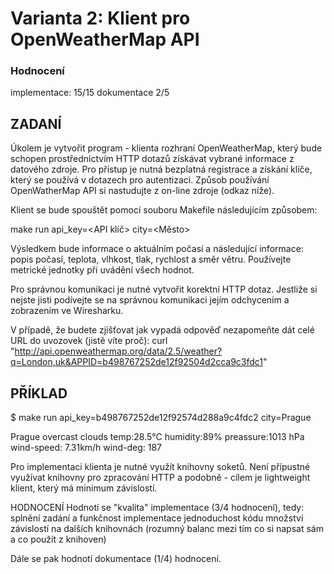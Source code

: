# Varianta 2: Klient pro OpenWeatherMap API

### Hodnocení
implementace: 15/15
dokumentace 2/5

## ZADANÍ

Úkolem je vytvořit program - klienta rozhraní OpenWeatherMap, který bude schopen prostřednictvím HTTP dotazů získávat vybrané informace z datového zdroje. Pro přístup je nutná bezplatná registrace a získání klíče, který se používá v dotazech pro autentizaci. Způsob používání OpenWatherMap API si nastudujte z on-line zdroje (odkaz níže).

Klient se bude spouštět pomocí souboru Makefile následujícím způsobem:

make run api_key=<API klíč> city=<Město>


Výsledkem bude informace o aktuálním počasí a následující informace: popis počasí, teplota, vlhkost, tlak, rychlost a směr větru. Používejte metrické jednotky při uvádění všech hodnot.

Pro správnou komunikaci je nutné vytvořit korektní HTTP dotaz. Jestliže si nejste jisti podívejte se na správnou komunikaci jejím odchycením a zobrazením ve Wiresharku. 

V případě, že budete zjišťovat jak vypadá odpověď nezapomeňte dát celé URL do uvozovek (jistě víte proč):
curl "http://api.openweathermap.org/data/2.5/weather?q=London,uk&APPID=b498767252de12f92504d2cca9c3fdc1"


## PŘÍKLAD

$ make run api_key=b498767252de12f92574d288a9c4fdc2 city=Prague

Prague
overcast clouds
temp:28.5°C
humidity:89%
preassure:1013 hPa
wind-speed: 7.31km/h
wind-deg: 187


Pro implementaci klienta je nutné využít knihovny soketů. Není přípustné využívat knihovny pro zpracování HTTP a podobně - cílem je lightweight klient, který má minimum závislostí. 


HODNOCENÍ
Hodnotí se "kvalita" implementace (3/4 hodnocení), tedy:
splnění zadání a funkčnost implementace
jednoduchost kódu
množství závislostí na dalších knihovnách (rozumný balanc mezi tím co si napsat sám a co použít z knihoven)

Dále se pak hodnotí dokumentace (1/4) hodnocení.
